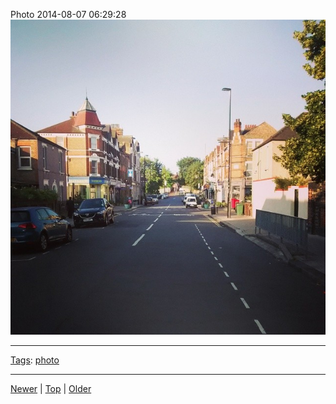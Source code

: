 <!--
title: Photo 2014-08-07 06
date: 2020-06-28T14:57:49.004Z
tags: photo
-->










Photo 2014-08-07 06:29:28
![](94045181622-0.jpg)

<!--BOTTOM-POST-NAVIGATION-->
---

[Tags](tags.md): [photo](tag-photo.md)

---

[Newer](93988879227.md) | [Top](index.md) | [Older](94080388942.md)